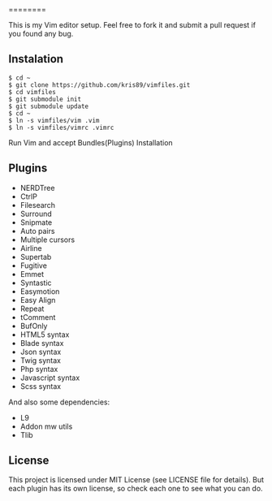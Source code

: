 
========

This is my Vim editor setup. 
Feel free to fork it
and submit a pull request if you found any bug.

Instalation
-----------

    $ cd ~
    $ git clone https://github.com/kris89/vimfiles.git
    $ cd vimfiles
    $ git submodule init
    $ git submodule update
    $ cd ~
    $ ln -s vimfiles/vim .vim
    $ ln -s vimfiles/vimrc .vimrc

Run Vim and accept Bundles(Plugins) Installation

Plugins
----------------

* NERDTree
* CtrlP
* Filesearch
* Surround
* Snipmate
* Auto pairs
* Multiple cursors
* Airline
* Supertab
* Fugitive
* Emmet
* Syntastic
* Easymotion
* Easy Align
* Repeat
* tComment
* BufOnly
* HTML5 syntax
* Blade syntax
* Json syntax
* Twig syntax
* Php syntax
* Javascript syntax
* Scss syntax

And also some dependencies:

* L9
* Addon mw utils
* Tlib

License
-------

This project is licensed under MIT License (see LICENSE file for details). But
each plugin has its own license, so check each one to see what you can do.
